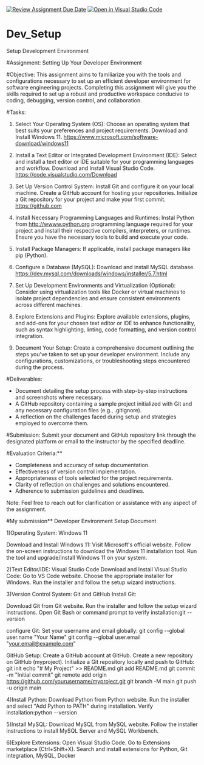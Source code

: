 [![Review Assignment Due Date](https://classroom.github.com/assets/deadline-readme-button-22041afd0340ce965d47ae6ef1cefeee28c7c493a6346c4f15d667ab976d596c.svg)](https://classroom.github.com/a/vbnbTt5m)
[![Open in Visual Studio Code](https://classroom.github.com/assets/open-in-vscode-2e0aaae1b6195c2367325f4f02e2d04e9abb55f0b24a779b69b11b9e10269abc.svg)](https://classroom.github.com/online_ide?assignment_repo_id=15266434&assignment_repo_type=AssignmentRepo)
# Dev_Setup
Setup Development Environment

#Assignment: Setting Up Your Developer Environment

#Objective:
This assignment aims to familiarize you with the tools and configurations necessary to set up an efficient developer environment for software engineering projects. Completing this assignment will give you the skills required to set up a robust and productive workspace conducive to coding, debugging, version control, and collaboration.

#Tasks:

1. Select Your Operating System (OS):
   Choose an operating system that best suits your preferences and project requirements. Download and Install Windows 11. https://www.microsoft.com/software-download/windows11

2. Install a Text Editor or Integrated Development Environment (IDE):
   Select and install a text editor or IDE suitable for your programming languages and workflow. Download and Install Visual Studio Code. https://code.visualstudio.com/Download
3. Set Up Version Control System:
   Install Git and configure it on your local machine. Create a GitHub account for hosting your repositories. Initialize a Git repository for your project and make your first commit. https://github.com

4. Install Necessary Programming Languages and Runtimes:
  Instal Python from http://wwww.python.org programming language required for your project and install their respective compilers, interpreters, or runtimes. Ensure you have the necessary tools to build and execute your code.

5. Install Package Managers:
   If applicable, install package managers like pip (Python).

6. Configure a Database (MySQL):
   Download and install MySQL database. https://dev.mysql.com/downloads/windows/installer/5.7.html

7. Set Up Development Environments and Virtualization (Optional):
   Consider using virtualization tools like Docker or virtual machines to isolate project dependencies and ensure consistent environments across different machines.

8. Explore Extensions and Plugins:
   Explore available extensions, plugins, and add-ons for your chosen text editor or IDE to enhance functionality, such as syntax highlighting, linting, code formatting, and version control integration.

9. Document Your Setup:
    Create a comprehensive document outlining the steps you've taken to set up your developer environment. Include any configurations, customizations, or troubleshooting steps encountered during the process. 

#Deliverables:
- Document detailing the setup process with step-by-step instructions and screenshots where necessary.
- A GitHub repository containing a sample project initialized with Git and any necessary configuration files (e.g., .gitignore).
- A reflection on the challenges faced during setup and strategies employed to overcome them.

#Submission:
Submit your document and GitHub repository link through the designated platform or email to the instructor by the specified deadline.

#Evaluation Criteria:**
- Completeness and accuracy of setup documentation.
- Effectiveness of version control implementation.
- Appropriateness of tools selected for the project requirements.
- Clarity of reflection on challenges and solutions encountered.
- Adherence to submission guidelines and deadlines.

Note: Feel free to reach out for clarification or assistance with any aspect of the assignment.

#My submission**
Developer Environment Setup Document

1)Operating System: Windows 11

Download and Install Windows 11:
Visit Microsoft's official website.
Follow the on-screen instructions to download the Windows 11 installation tool.
Run the tool and upgrade/install Windows 11 on your system.

2)Text Editor/IDE: Visual Studio Code
Download and Install Visual Studio Code:
Go to VS Code website.
Choose the appropriate installer for Windows.
Run the installer and follow the setup wizard instructions.

3)Version Control System: Git and GitHub
Install Git:

Download Git from Git website.
Run the installer and follow the setup wizard instructions.
Open Git Bash or command prompt to verify installation:git --version

configure Git:
Set your username and email globally:
git config --global user.name "Your Name"
git config --global user.email "your.email@example.com"

GitHub Setup:
Create a GitHub account at GitHub.
Create a new repository on GitHub (myproject).
Initialize a Git repository locally and push to GitHub:
git init
echo "# My Project" >> README.md
git add README.md
git commit -m "Initial commit"
git remote add origin https://github.com/yourusername/myproject.git
git branch -M main
git push -u origin main

4)Install Python:
Download Python from Python website.
Run the installer and select "Add Python to PATH" during installation.
Verify installation:python --version

5)Install MySQL:
Download MySQL from MySQL website.
Follow the installer instructions to install MySQL Server and MySQL Workbench.

6)Explore Extensions:
Open Visual Studio Code.
Go to Extensions marketplace (Ctrl+Shift+X).
Search and install extensions for Python, Git integration, MySQL, Docker
